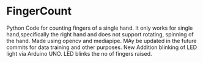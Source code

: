 # FingerCount
Python Code for counting fingers of a single hand.
It only works for single hand,specifically the right hand and does not support rotating, spinning of the hand.
Made using opencv and mediapipe.
MAy be updated in the future commits for data training and other purposes.
New Addition blinking of LED light via Arduino UNO. 
LED blinks the no of fingers raised.
